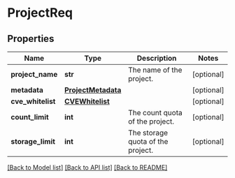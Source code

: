 # ProjectReq

## Properties
Name | Type | Description | Notes
------------ | ------------- | ------------- | -------------
**project_name** | **str** | The name of the project. | [optional] 
**metadata** | [**ProjectMetadata**](ProjectMetadata.md) |  | [optional] 
**cve_whitelist** | [**CVEWhitelist**](CVEWhitelist.md) |  | [optional] 
**count_limit** | **int** | The count quota of the project. | [optional] 
**storage_limit** | **int** | The storage quota of the project. | [optional] 

[[Back to Model list]](../README.md#documentation-for-models) [[Back to API list]](../README.md#documentation-for-api-endpoints) [[Back to README]](../README.md)

